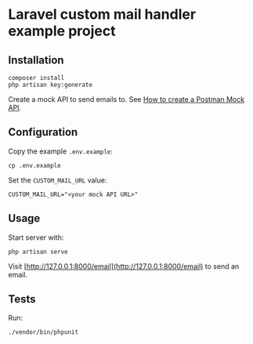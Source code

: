 # Laravel custom mail handler example project

## Installation

```
composer install
php artisan key:generate
```

Create a mock API to send emails to. See [How to create a Postman Mock 
API](https://learning.postman.com/docs/designing-and-developing-your-api/mocking-data/setting-up-mock/).

## Configuration

Copy the example `.env.example`:

```
cp .env.example
```

Set the `CUSTOM_MAIL_URL` value:

```
CUSTOM_MAIL_URL="<your mock API URL>"
```

## Usage

Start server with:

```
php artisan serve
```

Visit [http://127.0.0.1:8000/email](http://127.0.0.1:8000/email) to send an 
email.

## Tests

Run:

```
./vendor/bin/phpunit
```
